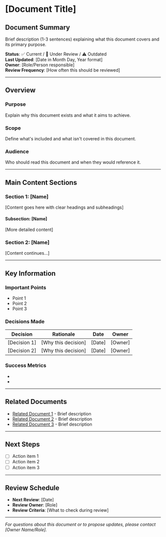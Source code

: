 # [Document Title]

## Document Summary
Brief description (1-3 sentences) explaining what this document covers and its primary purpose.

**Status**: ✅ Current / 🔄 Under Review / ⚠️ Outdated  
**Last Updated**: [Date in Month Day, Year format]  
**Owner**: [Role/Person responsible]  
**Review Frequency**: [How often this should be reviewed]

---

## Overview

### Purpose
Explain why this document exists and what it aims to achieve.

### Scope
Define what's included and what isn't covered in this document.

### Audience
Who should read this document and when they would reference it.

---

## Main Content Sections

### Section 1: [Name]
[Content goes here with clear headings and subheadings]

#### Subsection: [Name]
[More detailed content]

### Section 2: [Name]
[Content continues...]

---

## Key Information

### Important Points
- Point 1
- Point 2
- Point 3

### Decisions Made
| Decision | Rationale | Date | Owner |
|----------|-----------|------|-------|
| [Decision 1] | [Why this decision] | [Date] | [Owner] |
| [Decision 2] | [Why this decision] | [Date] | [Owner] |

### Success Metrics
- [Metric 1]: [Target]
- [Metric 2]: [Target]

---

## Related Documents
- [Related Document 1](document1.md) - Brief description
- [Related Document 2](document2.md) - Brief description
- [Related Document 3](document3.md) - Brief description

---

## Next Steps
- [ ] Action item 1
- [ ] Action item 2
- [ ] Action item 3

---

## Review Schedule
- **Next Review**: [Date]
- **Review Owner**: [Role]
- **Review Criteria**: [What to check during review]

---

*For questions about this document or to propose updates, please contact [Owner Name/Role].*